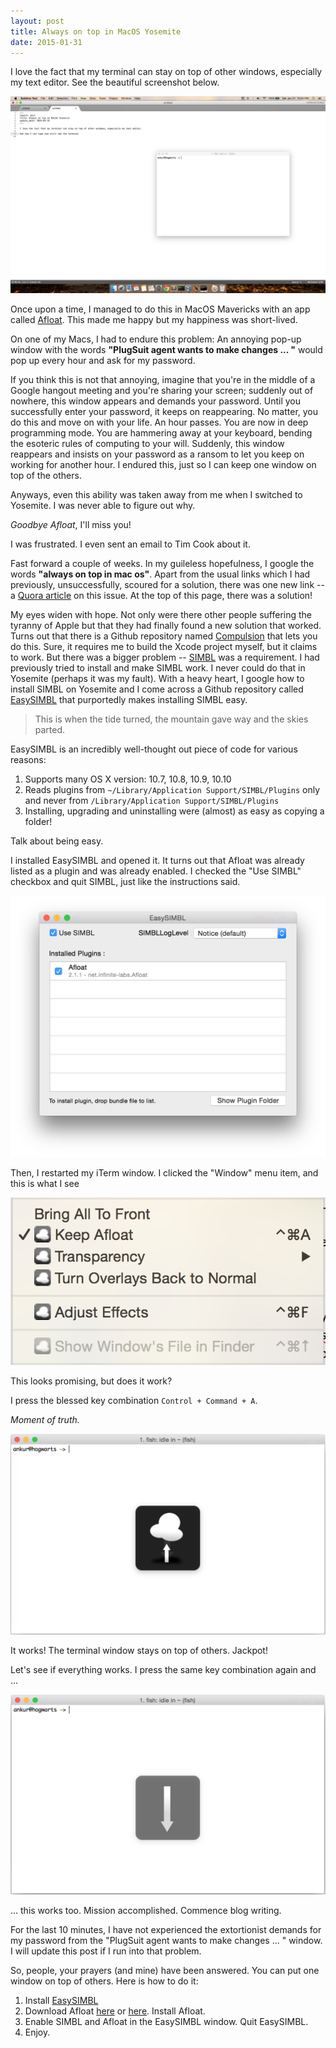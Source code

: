 ```yaml
---
layout: post
title: Always on top in MacOS Yosemite
date: 2015-01-31
---
```


I love the fact that my terminal can stay on top of other windows, especially my text editor. See the beautiful screenshot below. 

![Terminal on top of text editor](/assets/terminal-on-top-of-text-editor.png)

Once upon a time, I managed to do this in MacOS Mavericks with an app called [Afloat](http://afloat.en.softonic.com/mac). This made me happy but my happiness was short-lived. 

On one of my Macs, I had to endure this problem: An annoying pop-up window with the words **"PlugSuit agent wants to make changes ... "** would pop up every hour and ask for my password. 

If you think this is not that annoying, imagine that you're in the middle of a Google hangout meeting and you're sharing your screen; suddenly out of nowhere, this window appears and demands your password. Until you successfully enter your password, it keeps on reappearing. No matter, you do this and move on with your life. An hour passes. You are now in deep programming mode. You are hammering away at your keyboard, bending the esoteric rules of computing to your will. Suddenly, this window reappears and insists on your password as a ransom to let you keep on working for another hour. I endured this, just so I can keep one window on top of the others.

Anyways, even this ability was taken away from me when I switched to Yosemite. 
I was never able to figure out why. 

_Goodbye Afloat_, I'll miss you!

I was frustrated. I even sent an email to Tim Cook about it. 

Fast forward a couple of weeks. In my guileless hopefulness, I google the words **"always on top in mac os"**. Apart from the usual links which I had previously, unsuccessfully, scoured for a solution, there was one new link -- a [Quora article](http://www.quora.com/Why-does-OS-X-not-have-always-on-top) on this issue. At the top of this page, there was a solution! 

My eyes widen with hope. Not only were there other people suffering the tyranny of Apple but that they had finally found a new solution that worked. Turns out that there is a Github repository named [Compulsion](https://github.com/alminde/Compulsion) that lets you do this. Sure, it requires me to build the Xcode project myself, but it claims to work. But there was a bigger problem -- [SIMBL](http://www.culater.net/software/SIMBL/SIMBL.php) was a requirement. I had previously tried to install and make SIMBL work. I never could do that in Yosemite (perhaps it was my fault). With a heavy heart, I google how to install SIMBL on Yosemite and I come across a Github repository called [EasySIMBL](https://github.com/norio-nomura/EasySIMBL) that purportedly makes installing SIMBL easy. 

<blockquote>
  <p>
    This is when the tide turned, the mountain gave way and the skies parted.
  </p>
</blockquote>

EasySIMBL is an incredibly well-thought out piece of code for various reasons:

1. Supports many OS X version: 10.7, 10.8, 10.9, 10.10
2. Reads plugins from `~/Library/Application Support/SIMBL/Plugins` only and never from `/Library/Application Support/SIMBL/Plugins`
4. Installing, upgrading and uninstalling were (almost) as easy as copying a folder! 

Talk about being easy.

I installed EasySIMBL and opened it. It turns out that Afloat was already listed as a plugin and was already enabled. I checked the "Use SIMBL" checkbox and quit SIMBL, just like the instructions said. 

![EasySIMBL window](/assets/easysimbl-window.png)

Then, I restarted my iTerm window. I clicked the "Window" menu item, and this is what I see

![Afloat Window Menu](/assets/afloat-window-menu.png)

This looks promising, but does it work?

I press the blessed key combination `Control + Command + A`. 

_Moment of truth._ 

![Afloat in action: Up](/assets/afloat-in-action-up.png)

It works! The terminal window stays on top of others. Jackpot! 

Let's see if everything works. I press the same key combination again and ...

![Afloat in action: Down](/assets/afloat-in-action-down.png)

... this works too. Mission accomplished. Commence blog writing. 

For the last 10 minutes, I have not experienced the extortionist demands for my password from the "PlugSuit agent wants to make changes ... " window. I will update this post if I run into that problem. 

So, people, your prayers (and mine) have been answered. You can put one window on top of others. Here is how to do it:

1. Install [EasySIMBL](https://github.com/norio-nomura/EasySIMBL)
2. Download Afloat [here](http://afloat.en.softonic.com/mac) or [here](http://www.macupdate.com/app/mac/22237/afloat). Install Afloat.
3. Enable SIMBL and Afloat in the EasySIMBL window. Quit EasySIMBL.
4. Enjoy.

